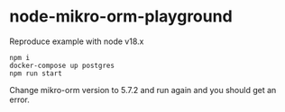 # node-mikro-orm-playground
Reproduce example with node v18.x
```
npm i
docker-compose up postgres
npm run start
```
Change mikro-orm version to 5.7.2 and run again and you should get an error.